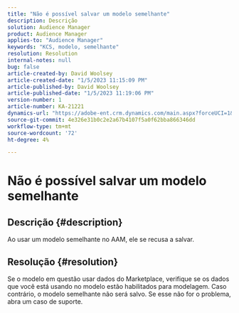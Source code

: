 ```yaml
---
title: "Não é possível salvar um modelo semelhante"
description: Descrição
solution: Audience Manager
product: Audience Manager
applies-to: "Audience Manager"
keywords: "KCS, modelo, semelhante"
resolution: Resolution
internal-notes: null
bug: false
article-created-by: David Woolsey
article-created-date: "1/5/2023 11:15:09 PM"
article-published-by: David Woolsey
article-published-date: "1/5/2023 11:19:06 PM"
version-number: 1
article-number: KA-21221
dynamics-url: "https://adobe-ent.crm.dynamics.com/main.aspx?forceUCI=1&pagetype=entityrecord&etn=knowledgearticle&id=702287c6-4e8d-ed11-81ac-6045bd006e5a"
source-git-commit: 4e326e31b0c2e2a67b4107f5a0f62bba866346dd
workflow-type: tm+mt
source-wordcount: '72'
ht-degree: 4%

---
```


# Não é possível salvar um modelo semelhante

## Descrição {#description}

Ao usar um modelo semelhante no AAM, ele se recusa a salvar.

## Resolução {#resolution}


Se o modelo em questão usar dados do Marketplace, verifique se os dados que você está usando no modelo estão habilitados para modelagem. Caso contrário, o modelo semelhante não será salvo. Se esse não for o problema, abra um caso de suporte.
